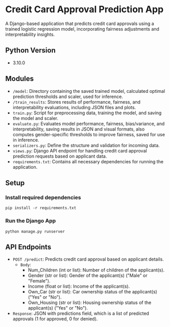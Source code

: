 # Credit Card Approval Prediction App
A Django-based application that predicts credit card approvals using a trained logistic regression model, incorporating fairness adjustments and interpretability insights.

## Python Version
- 3.10.0

## Modules
- `/model`: Directory containing the saved trained model, calculated optimal prediction thresholds and scaler, used for inference.
- `/train_results`: Stores results of performance, fairness, and interpretability evaluations, including JSON files and plots.
- `train.py`: Script for preprocessing data, training the model, and saving the model and scaler.
- `evaluate.py`: Evaluates model performance, fairness, bias/variance, and interpretability, saving results in JSON and visual formats, also computes gender-specific thresholds to improve fairness, saved for use in inference.
- `serializers.py`: Define the structure and validation for incoming data.
- `views.py`: Django API endpoint for handling credit card approval prediction requests based on applicant data.
- `requirements.txt`: Contains all necessary dependencies for running the application.


## Setup

### Install required dependencies

```
pip install -r requirements.txt
```

### Run the Django App
```
python manage.py runserver
```

## API Endpoints
- `POST /predict`: Predicts credit card approval based on applicant details.
  - `Body`: 
    - Num_Children (int or list): Number of children of the applicant(s).
    - Gender (str or list): Gender of the applicant(s) ("Male" or "Female").
    - Income (float or list): Income of the applicant(s).
    - Own_Car (str or list): Car ownership status of the applicant(s) ("Yes" or "No").
    - Own_Housing (str or list): Housing ownership status of the applicant(s) ("Yes" or "No").
- `Response`: JSON with predictions field, which is a list of predicted approvals (1 for approved, 0 for denied).


